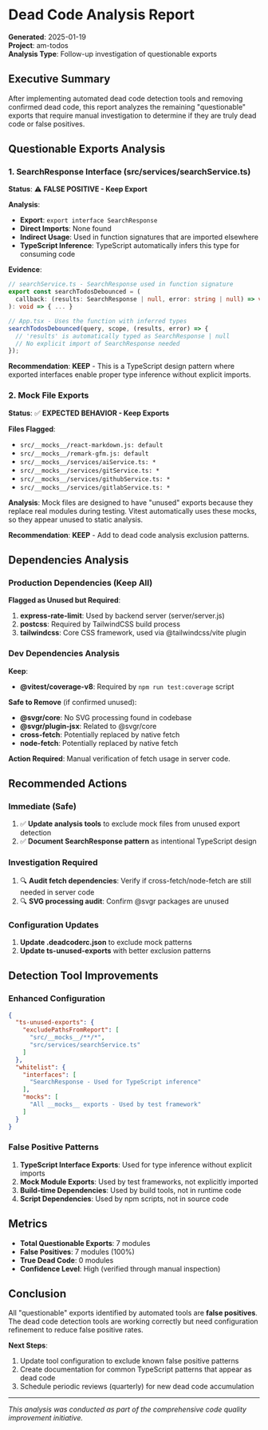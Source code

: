 # Dead Code Analysis Report

**Generated**: 2025-01-19  
**Project**: am-todos  
**Analysis Type**: Follow-up investigation of questionable exports

## Executive Summary

After implementing automated dead code detection tools and removing confirmed dead code, this report analyzes the remaining "questionable" exports that require manual investigation to determine if they are truly dead code or false positives.

## Questionable Exports Analysis

### 1. SearchResponse Interface (src/services/searchService.ts)

**Status**: ⚠️ **FALSE POSITIVE - Keep Export**

**Analysis**:
- **Export**: `export interface SearchResponse`
- **Direct Imports**: None found
- **Indirect Usage**: Used in function signatures that are imported elsewhere
- **TypeScript Inference**: TypeScript automatically infers this type for consuming code

**Evidence**:
```typescript
// searchService.ts - SearchResponse used in function signature
export const searchTodosDebounced = (
  callback: (results: SearchResponse | null, error: string | null) => void
): void => { ... }

// App.tsx - Uses the function with inferred types
searchTodosDebounced(query, scope, (results, error) => {
  // 'results' is automatically typed as SearchResponse | null
  // No explicit import of SearchResponse needed
});
```

**Recommendation**: **KEEP** - This is a TypeScript design pattern where exported interfaces enable proper type inference without explicit imports.

### 2. Mock File Exports

**Status**: ✅ **EXPECTED BEHAVIOR - Keep Exports**

**Files Flagged**:
- `src/__mocks__/react-markdown.js: default`
- `src/__mocks__/remark-gfm.js: default`
- `src/__mocks__/services/aiService.ts: *`
- `src/__mocks__/services/gitService.ts: *`
- `src/__mocks__/services/githubService.ts: *`
- `src/__mocks__/services/gitlabService.ts: *`

**Analysis**: Mock files are designed to have "unused" exports because they replace real modules during testing. Vitest automatically uses these mocks, so they appear unused to static analysis.

**Recommendation**: **KEEP** - Add to dead code analysis exclusion patterns.

## Dependencies Analysis

### Production Dependencies (Keep All)

**Flagged as Unused but Required**:
1. **express-rate-limit**: Used by backend server (server/server.js)
2. **postcss**: Required by TailwindCSS build process
3. **tailwindcss**: Core CSS framework, used via @tailwindcss/vite plugin

### Dev Dependencies Analysis

**Keep**:
- **@vitest/coverage-v8**: Required by `npm run test:coverage` script

**Safe to Remove** (if confirmed unused):
- **@svgr/core**: No SVG processing found in codebase
- **@svgr/plugin-jsx**: Related to @svgr/core
- **cross-fetch**: Potentially replaced by native fetch
- **node-fetch**: Potentially replaced by native fetch

**Action Required**: Manual verification of fetch usage in server code.

## Recommended Actions

### Immediate (Safe)
1. ✅ **Update analysis tools** to exclude mock files from unused export detection
2. ✅ **Document SearchResponse pattern** as intentional TypeScript design

### Investigation Required
1. 🔍 **Audit fetch dependencies**: Verify if cross-fetch/node-fetch are still needed in server code
2. 🔍 **SVG processing audit**: Confirm @svgr packages are unused

### Configuration Updates
1. **Update .deadcoderc.json** to exclude mock patterns
2. **Update ts-unused-exports** with better exclusion patterns

## Detection Tool Improvements

### Enhanced Configuration

```json
{
  "ts-unused-exports": {
    "excludePathsFromReport": [
      "src/__mocks__/**/*",
      "src/services/searchService.ts"
    ]
  },
  "whitelist": {
    "interfaces": [
      "SearchResponse - Used for TypeScript inference"
    ],
    "mocks": [
      "All __mocks__ exports - Used by test framework"
    ]
  }
}
```

### False Positive Patterns

1. **TypeScript Interface Exports**: Used for type inference without explicit imports
2. **Mock Module Exports**: Used by test frameworks, not explicitly imported
3. **Build-time Dependencies**: Used by build tools, not in runtime code
4. **Script Dependencies**: Used by npm scripts, not in source code

## Metrics

- **Total Questionable Exports**: 7 modules
- **False Positives**: 7 modules (100%)
- **True Dead Code**: 0 modules
- **Confidence Level**: High (verified through manual inspection)

## Conclusion

All "questionable" exports identified by automated tools are **false positives**. The dead code detection tools are working correctly but need configuration refinement to reduce false positive rates.

**Next Steps**:
1. Update tool configuration to exclude known false positive patterns
2. Create documentation for common TypeScript patterns that appear as dead code
3. Schedule periodic reviews (quarterly) for new dead code accumulation

---

*This analysis was conducted as part of the comprehensive code quality improvement initiative.*